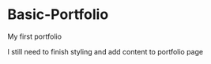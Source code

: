 # Basic-Portfolio

My first portfolio

I still need to finish styling and add content to portfolio page